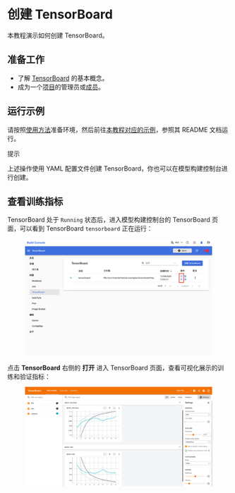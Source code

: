 # 创建 TensorBoard

本教程演示如何创建 TensorBoard。

## 准备工作

* 了解 [TensorBoard](../modules/building/tensorboard.md) 的基本概念。
* 成为一个[项目](../modules/security/project.md)的管理员或[成员](./add-project-member.md)。

## 运行示例

请按照<a target="_blank" rel="noopener noreferrer" href="https://github.com/t9k/tutorial-examples/blob/master/docs/README-zh.md#%E4%BD%BF%E7%94%A8%E6%96%B9%E6%B3%95">使用方法</a>准备环境，然后前往<a target="_blank" rel="noopener noreferrer" href="https://github.com/t9k/tutorial-examples/tree/master/tensorboard">本教程对应的示例</a>，参照其 README 文档运行。

<aside class="note tip">
<div class="title">提示</div>

上述操作使用 YAML 配置文件创建 TensorBoard，你也可以在模型构建控制台进行创建。

</aside>

## 查看训练指标

TensorBoard 处于 `Running` 状态后，进入模型构建控制台的 TensorBoard 页面，可以看到 TensorBoard `tensorboard` 正在运行：

<figure class="screenshot">
    <img alt="running" src="../assets/tasks/create-tensorboard/tensorboard-manage.png" />
</figure>


点击 **TensorBoard** 右侧的 **打开** 进入 TensorBoard 页面，查看可视化展示的训练和验证指标：

<figure class="screenshot">
    <img alt="tensorboard" src="../assets/tasks/create-tensorboard/tensorboard-open.png" />
</figure>
